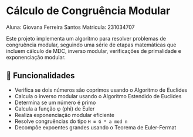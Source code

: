 # Cálculo de Congruência Modular

Aluna: Giovana Ferreira Santos
Matricula: 231034707

Este projeto implementa um algoritmo para resolver problemas de congruência modular, seguindo uma série de etapas matemáticas que incluem cálculo de MDC, inverso modular, verificações de primalidade e exponenciação modular.

## 📌 Funcionalidades

- Verifica se dois números são coprimos usando o Algoritmo de Euclides
- Calcula o inverso modular usando o Algoritmo Estendido de Euclides
- Determina se um número é primo
- Calcula a função φ (phi) de Euler
- Realiza exponenciação modular eficiente
- Resolve congruências do tipo `H ≡ G * a mod n`
- Decompõe expoentes grandes usando o Teorema de Euler-Fermat

